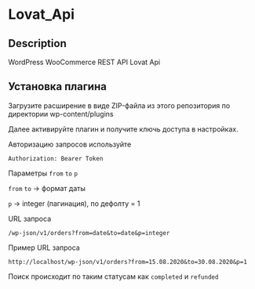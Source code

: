 # Lovat_Api

## Description
WordPress WooCommerce REST API Lovat Api

## Установка плагина

Загрузите расширение в виде ZIP-файла из этого репозитория по директории wp-content/plugins

Далее активируйте плагин и получите ключь доступа в настройках.

Авторизацию запросов используйте 

```
Authorization: Bearer Token
```
Параметры `from` `to` `p`

`from` `to` -> формат даты

`p` -> integer (пагинация), по дефолту = 1

URL запроса 
```
/wp-json/v1/orders?from=date&to=date&p=integer
```
 
Пример URL запроса 

```
http://localhost/wp-json/v1/orders?from=15.08.2020&to=30.08.2020&p=1
```

Поиск происходит по таким статусам как `completed` и `refunded`
